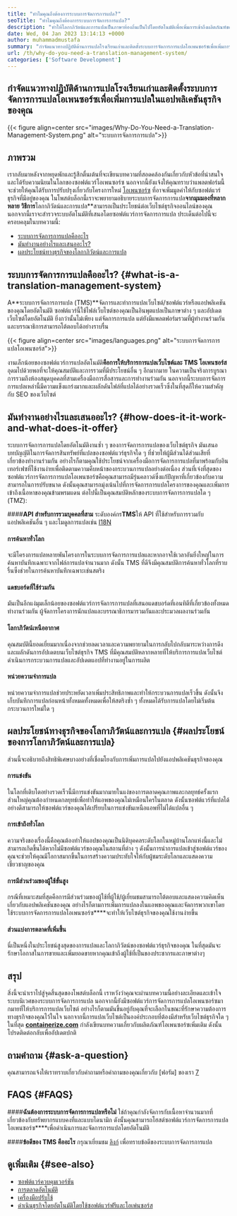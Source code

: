 ```yaml
---
title: "ทำไมคุณถึงต้องการระบบการจัดการการแปล?" 
seoTitle: "ทำไมคุณถึงต้องการระบบการจัดการการแปล?" 
description: "ทำให้โลกาภิวัตน์และการแปลเป็นภาษาท้องถิ่นเป็นไปโดยอัตโนมัติเพื่อเพิ่มการเข้าถึงผลิตภัณฑ์ของคุณ มาสำรวจว่าซอฟต์แวร์ของคุณใช้ประโยชน์จากระบบการจัดการการแปลได้อย่างไร" 
date: Wed, 04 Jan 2023 13:14:13 +0000
author: muhammadmustafa
summary: "กำจัดแนวทางปฏิบัติด้านการแปลโรงเรียนเก่าและติดตั้งระบบการจัดการการแปลโอเพนซอร์ซเพื่อเพิ่มการแปลในแอปพลิเคชันธุรกิจของคุณ" 
url: /th/why-do-you-need-a-translation-management-system/
categories: ['Software Development']
---
```


## กำจัดแนวทางปฏิบัติด้านการแปลโรงเรียนเก่าและติดตั้งระบบการจัดการการแปลโอเพนซอร์ซเพื่อเพิ่มการแปลในแอปพลิเคชันธุรกิจของคุณ

{{< figure align=center src="images/Why-Do-You-Need-a-Translation-Management-System.png" alt="ระบบการจัดการการแปล">}}


## ภาพรวม
เรากลับมาหลังจากหยุดพักและรู้สึกตื่นเต้นที่จะเขียนบทความที่สอดคล้องกันเกี่ยวกับหัวข้อที่น่าสนใจและได้รับความนิยมในโลกของซอฟต์แวร์โอเพนซอร์ซ นอกจากนี้ยังแจ้งให้คุณทราบว่าแพลตฟอร์มนี้จะช่วยให้คุณได้รับการปรับปรุงเกี่ยวกับโครงการใหม่ [โอเพนซอร์ซ][1] ที่อาจเพิ่มมูลค่าให้กับซอฟต์แวร์ธุรกิจที่มีอยู่ของคุณ
ในโพสต์บล็อกนี้เราจะพยายามอธิบายระบบการจัดการการแปล**จากมุมมองที่หลากหลาย วิธีการ**โลกาภิวัตน์และการแปล**สามารถเป็นประโยชน์ต่อเว็บไซต์ธุรกิจออนไลน์ของคุณ นอกจากนี้เราจะสำรวจระบบอัตโนมัติที่เสนอโดยซอฟต์แวร์การจัดการการแปล
ประเด็นต่อไปนี้จะครอบคลุมในบทความนี้:
  * [ระบบการจัดการการแปลคืออะไร][2]
  * [มันทำงานอย่างไรและเสนออะไร? ][3]
  * [ผลประโยชน์ทางธุรกิจของโลกาภิวัตน์และการแปล][4]

## ระบบการจัดการการแปลคืออะไร?   {#what-is-a-translation-management-system}
A**ระบบการจัดการการแปล (TMS)**จัดการและทำการแปลเว็บไซต์/ซอฟต์แวร์หรือแอปพลิเคชันของคุณโดยอัตโนมัติ ซอฟต์แวร์นี้ใช้ไฟล์เว็บไซต์ของคุณเป็นอินพุตแปลเป็นภาษาต่าง ๆ และอัปเดตเว็บไซต์โดยอัตโนมัติ ยิ่งกว่านั้นไม่เพียง แต่จัดการการแปล แต่ยังมีแพลตฟอร์มรวมที่ผู้ทำงานร่วมกันและบรรณาธิการสามารถโต้ตอบได้อย่างราบรื่น

{{< figure align=center src="images/languages.png" alt="ระบบการจัดการการแปลโอเพนซอร์ส">}}

งานเล็กน้อยของซอฟต์แวร์การแปลอัตโนมัติ****คือการให้บริการการแปลเว็บไซต์และ TMS โอเพนซอร์ส****อุดมไปด้วยพอที่จะให้คุณสมบัติและการรวมที่มีประโยชน์อื่น ๆ อีกมากมาย ในความเป็นจริงการบูรณาการรวมถึงห้องสมุดบุคคลที่สามเครื่องมือการสื่อสารและการทำงานร่วมกัน นอกจากนี้ระบบการจัดการการแปลเหล่านี้มีความแข็งแกร่งมากและผลักดันไฟล์ที่แปลได้อย่างรวดเร็วซึ่งในที่สุดก็ให้ความสำคัญกับ SEO ของเว็บไซต์

## มันทำงานอย่างไรและเสนออะไร?   {#how-does-it-it-work-and-what-does-it-offer}
ระบบการจัดการการแปลโดยอัตโนมัติงานซ้ำ ๆ ของการจัดการการแปลของเว็บไซต์ธุรกิจ มันเสนอบทบัญญัติในการจัดการสินทรัพย์ที่แปลของซอฟต์แวร์ธุรกิจใด ๆ ที่ช่วยให้ผู้มีส่วนได้ส่วนเสียที่เกี่ยวข้องทำงานร่วมกัน อย่างไรก็ตามคุณใช้ประโยชน์จากเครื่องมือการจัดการการแปลที่มาพร้อมกับอินเทอร์เฟซที่ใช้งานง่ายเพื่อติดตามความคืบหน้าของกระบวนการแปลอย่างต่อเนื่อง
ส่วนที่เจ๋งที่สุดของซอฟต์แวร์การจัดการการแปลโอเพนซอร์ซคือคุณสามารถมีรุ่นคลาวด์ซึ่งแก้ปัญหาที่เกี่ยวข้องกับความสามารถในการปรับขนาด ดังนั้นคุณสามารถมุ่งเน้นไปที่การจัดการการแปลโครงการของคุณและเพิ่มการเข้าถึงเนื้อหาของคุณข้ามพรมแดน
ต่อไปนี้เป็นคุณสมบัติหลักของระบบการจัดการการแปลใด ๆ (TMZ):

####**API สำหรับการรวมบุคคลที่สาม**
ระดับองค์กร**TMS**ให้ API ที่ใช้สำหรับการรวมกับแอปพลิเคชันอื่น ๆ และโมดูลการแปลเช่น [I18N][5]

#### การค้นหาทั่วโลก
จะมีโครงการแปลหลายพันโครงการในระบบการจัดการการแปลและหากอาจใช้เวลาอันยิ่งใหญ่ในการค้นหาบันทึกเฉพาะจากไฟล์การแปลจำนวนมาก ดังนั้น TMS ที่ดีจึงมีคุณสมบัติการค้นหาทั่วโลกที่ราบรื่นซึ่งช่วยในการค้นหาบันทึกเฉพาะเช่นสตริง

#### แดชบอร์ดที่ใช้ร่วมกัน
มันเป็นอีกแง่มุมเล็กน้อยของซอฟต์แวร์การจัดการการแปลที่เสนอแดชบอร์ดที่เอนทิตีที่เกี่ยวข้องทั้งหมดทำงานร่วมกัน ผู้จัดการโครงการนักแปลและบรรณาธิการมารวมกันและประมวลผลงานร่วมกัน

#### โลกาภิวัตน์เหนืออากาศ
คุณสมบัตินี้ยอดเยี่ยมมากเนื่องจากช่วยลดเวลาและความพยายามในการกลับไปกลับมาระหว่างการดึงและผลักดันการอัปเดตบนเว็บไซต์ธุรกิจ TMS ที่มีคุณสมบัติหลากหลายที่ให้บริการการแปลเว็บไซต์ดำเนินการกระบวนการแปลและอัปเดตแอปที่ทำงานอยู่ในการผลิต

#### หน่วยความจำการแปล
หน่วยความจำการแปลช่วยประหยัดเวลาเพิ่มประสิทธิภาพและทำให้กระบวนการแปลเร็วขึ้น ดังนั้นจึงเก็บบันทึกการแปลก่อนหน้าทั้งหมดทั้งหมดเพื่อให้สตริงซ้ำ ๆ ทั้งหมดได้รับการแปลโดยไม่เริ่มต้นกระบวนการใหม่ใด ๆ

## ผลประโยชน์ทางธุรกิจของโลกาภิวัตน์และการแปล   {#ผลประโยชน์ของการโลกาภิวัตน์และการแปล}
ส่วนนี้จะอธิบายถึงสิทธิพิเศษบางอย่างที่เชื่อมโยงกับการเพิ่มการแปลไปยังแอปพลิเคชันธุรกิจของคุณ

#### การแข่งขัน
ในโลกที่เติบโตอย่างรวดเร็วนี้มีการแข่งขันมากมายในแง่ของการตลาดคุณภาพและกลยุทธ์ครั้งแรก ส่วนใหญ่คุณต้องกำหนดกลยุทธ์เพื่อทำให้แอพของคุณไม่เหมือนใครในตลาด ดังนั้นซอฟต์แวร์ที่แปลได้อย่างดีสามารถให้ซอฟต์แวร์ของคุณได้เปรียบในการแข่งขันเหนือแอพที่ไม่ได้แปลอื่น ๆ

#### การเข้าถึงทั่วโลก
ความจริงของเรื่องนี้คือคุณต้องทำให้แอปของคุณเป็นนิติบุคคลระดับโลกในหมู่บ้านโลกแห่งนี้และไม่สามารถเกิดขึ้นได้หากไม่มีซอฟต์แวร์ของคุณในสถานที่ต่าง ๆ ดังนั้นการนำการแปลเข้าสู่ซอฟต์แวร์ของคุณจะช่วยให้คุณมีโอกาสมากขึ้นในการสร้างความประทับใจให้กับผู้ชมระดับโลกและแสดงความเชี่ยวชาญของคุณ

#### การมีส่วนร่วมของผู้ใช้ขั้นสูง
กรณีที่เหมาะสมที่สุดคือการมีส่วนร่วมของผู้ใช้ที่ผู้ใช้/ผู้เยี่ยมชมสามารถโต้ตอบและแสดงความคิดเห็นเกี่ยวกับแอปพลิเคชันของคุณ อย่างไรก็ตามการเพิ่มการแปลลงในแอพของคุณและจัดการพวกเขาโดยใช้ระบบการจัดการการแปลโอเพนซอร์ซ****จะทำให้เว็บไซต์ธุรกิจของคุณใช้งานง่ายขึ้น

#### ส่วนแบ่งการตลาดที่เพิ่มขึ้น
นี่เป็นหนึ่งในประโยชน์สูงสุดของการแปลและโลกาภิวัตน์ของซอฟต์แวร์ธุรกิจของคุณ ในที่สุดมันจะรักษาโอกาสในการขายและเพิ่มยอดขายหากคุณเข้าถึงผู้ใช้ที่เป็นของประชากรและภาษาต่างๆ

## สรุป
สิ่งนี้จะนำเราไปสู่จุดสิ้นสุดของโพสต์บล็อกนี้ เราหวังว่าคุณจะผ่านบทความนี้อย่างละเอียดและเข้าใจระบบนิเวศของระบบการจัดการการแปล นอกจากนี้ยังมีซอฟต์แวร์การจัดการการแปลโอเพนซอร์ซมากมายที่ให้บริการการแปลเว็บไซต์ อย่างไรก็ตามมันขึ้นอยู่กับคุณที่จะเลือกในขณะที่รักษาความต้องการทางธุรกิจของคุณไว้ในใจ นอกจากนี้การแปลเว็บไซต์เป็นองค์ประกอบที่ต้องมีสำหรับเว็บไซต์ธุรกิจใด ๆ
ในที่สุด [**containerize.com**][6] กำลังเขียนบทความเกี่ยวกับผลิตภัณฑ์โอเพนซอร์ซเพิ่มเติม ดังนั้นโปรดติดต่อกลับเพื่ออัปเดตปกติ

## ถามคำถาม   {#ask-a-question}
คุณสามารถแจ้งให้เราทราบเกี่ยวกับคำถามหรือคำถามของคุณเกี่ยวกับ [ฟอรัม] ของเรา [7]

## FAQS   {#FAQS}

####**ฉันต้องการระบบการจัดการการแปลหรือไม่**
ใช่ถ้าคุณกำลังจัดการกับเนื้อหาจำนวนมากที่เกี่ยวข้องกับทรัพยากรแบบคงที่และแบบไดนามิก ดังนั้นคุณสามารถโฮสต์ซอฟต์แวร์การจัดการการแปลโอเพนซอร์ซ****เพื่อดำเนินการและจัดการการแปลโดยอัตโนมัติ

####**ข้อดีของ TMS คืออะไร**
กรุณาเยี่ยมชม [ลิงก์][4] เพื่อทราบข้อดีของระบบการจัดการการแปล

## ดูเพิ่มเติม   {#see-also}
  * [ซอฟต์แวร์ควบคุมเวอร์ชัน][8]
  * [การตลาดอัตโนมัติ][9]
  * [เครื่องมือปรับใช้][10]
  * [ดำเนินธุรกิจโดยอัตโนมัติโดยใช้ซอฟต์แวร์ฟรีและโอเพ่นซอร์ส][11]

  
[1]: https://products.containerize.com/
[2]: #What-is-a-translation-management-system
[3]: #How-does-it-work-and-what-does-it-offer
[4]: #Benefits-of-globalization-and-localization
[5]: https://www.npmjs.com/package/i18n
[6]: https://www.containerize.com/
[7]: https://forum.containerize.com/
[8]: https://blog.containerize.com/category/version-control-software/
[9]: https://blog.containerize.com/category/marketing-automation/
[10]: https://blog.containerize.com/category/deployment-tools/
[11]: https://blog.containerize.com/blogging/automate-business-operations-using-open-source-software/
